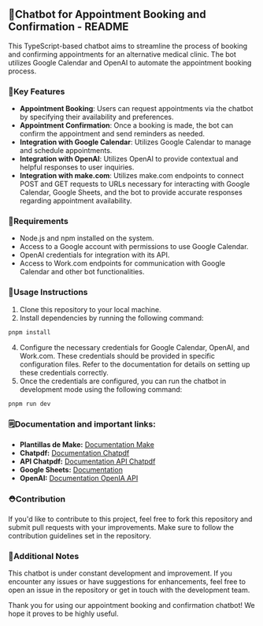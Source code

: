 ## 🏥Chatbot for Appointment Booking and Confirmation - README

This TypeScript-based chatbot aims to streamline the process of booking and confirming appointments for an alternative medical clinic. The bot utilizes Google Calendar and OpenAI to automate the appointment booking process.

### 🔑Key Features

- **Appointment Booking**: Users can request appointments via the chatbot by specifying their availability and preferences.
- **Appointment Confirmation**: Once a booking is made, the bot can confirm the appointment and send reminders as needed.
- **Integration with Google Calendar**: Utilizes Google Calendar to manage and schedule appointments.
- **Integration with OpenAI**: Utilizes OpenAI to provide contextual and helpful responses to user inquiries.
- **Integration with make.com**: Utilizes make.com endpoints to connect POST and GET requests to URLs necessary for interacting with Google Calendar, Google Sheets, and the bot to provide accurate responses regarding appointment availability.

### 📕Requirements

- Node.js and npm installed on the system.
- Access to a Google account with permissions to use Google Calendar.
- OpenAI credentials for integration with its API.
- Access to Work.com endpoints for communication with Google Calendar and other bot functionalities.

### 📄Usage Instructions

1. Clone this repository to your local machine.
2. Install dependencies by running the following command:
```typescript
pnpm install
```
4. Configure the necessary credentials for Google Calendar, OpenAI, and Work.com. These credentials should be provided in specific configuration files. Refer to the documentation for details on setting up these credentials correctly.
5. Once the credentials are configured, you can run the chatbot in development mode using the following command:
```typescript
pnpm run dev
```
### 🗒Documentation and important links:

- **Plantillas de Make:** [Documentation Make](https://www.make.com/en)
- **Chatpdf:** [Documentation Chatpdf](https://www.chatpdf.com/)
- **API Chatpdf:** [Documentation API Chatpdf](https://www.chatpdf.com/docs/api/backend)
- **Google Sheets:** [Documentation](https://docs.google.com/spreadsheets/d/1jOZ5YKEV3xTFjzGXB3YDwE2A59fOCYlKC_5J9Dpvpps/edit#gid=0)
- **OpenAI:** [Documentation OpenIA API](https://openai.com/blog/openai-api)



### ⛑Contribution

If you'd like to contribute to this project, feel free to fork this repository and submit pull requests with your improvements. Make sure to follow the contribution guidelines set in the repository.

### 📝Additional Notes

This chatbot is under constant development and improvement. If you encounter any issues or have suggestions for enhancements, feel free to open an issue in the repository or get in touch with the development team.

Thank you for using our appointment booking and confirmation chatbot! We hope it proves to be highly useful.

